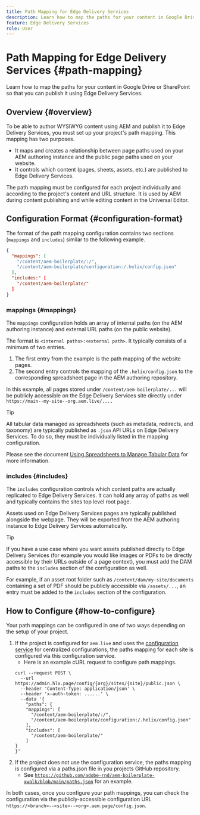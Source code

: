 ```yaml
---
title: Path Mapping for Edge Delivery Services
description: Learn how to map the paths for your content in Google Drive or SharePoint so that you can publish it using Edge Delivery Services.
feature: Edge Delivery Services
role: User
---
```


# Path Mapping for Edge Delivery Services {#path-mapping}

Learn how to map the paths for your content in Google Drive or SharePoint so that you can publish it using Edge Delivery Services.

## Overview {#overview}

To be able to author WYSIWYG content using AEM and publish it to Edge Delivery Services, you must set up your project's path mapping. This mapping has two purposes.

* It maps and creates a relationship between page paths used on your AEM authoring instance and the public page paths used on your website.
* It controls which content (pages, sheets, assets, etc.) are published to Edge Delivery Services.

The path mapping must be configured for each project individually and according to the project's content and URL structure. It is used by AEM during content publishing and while editing content in the Universal Editor.

## Configuration Format {#configuration-format}

The format of the path mapping configuration contains two sections (`mappings` and `includes`) similar to the following example.

```json
{
  "mappings": [
    "/content/aem-boilerplate/:/",
    "/content/aem-boilerplate/configuration:/.helix/config.json"
  ],
  "includes:" [
    "/content/aem-boilerplate/"
  ]
}
```

### mappings {#mappings}

The `mappings` configuration holds an array of internal paths (on the AEM authoring instance) and external URL paths (on the public website).

The format is `<internal paths>:<external path>`. It typically consists of a minimum of two entries.

1. The first entry from the example is the path mapping of the website pages. 
1. The second entry controls the mapping of the `.helix/config.json` to the corresponding spreadsheet page in the AEM authoring repository. 

In this example, all pages stored under `/content/aem-boilerplate/...` will be publicly accessible on the Edge Delivery Services site directly under `https://main--my-site--org.aem.live/....`

>[!TIP]
>
>All tabular data managed as spreadsheets (such as metadata, redirects, and taxonomy) are typically published as `.json` API URLs on Edge Delivery Services. To do so, they must be individually listed in the mapping configuration.
>
>Please see the document [Using Spreadsheets to Manage Tabular Data](/help/edge/wysiwyg-authoring/tabular-data.md) for more information.

### includes {#includes}

The `includes` configuration controls which content paths are actually replicated to Edge Delivery Services. It can hold any array of paths as well and typically contains the sites top level root page.

Assets used on Edge Delivery Services pages are typically published alongside the webpage. They will be exported from the AEM authoring instance to Edge Delivery Services automatically.

>[!TIP]
>
>If you have a use case where you want assets published directly to Edge Delivery Services (for example you would like images or PDFs to be directly accessible by their URLs outside of a page context), you must add the DAM paths to the `includes` section of the configuration as well.
>
>For example, if an asset root folder such as `/content/dam/my-site/documents` containing a set of PDF should be publicly accessible via `/assets/...`, an entry must be added to the `includes` section of the configuration.

## How to Configure {#how-to-configure}

Your path mappings can be configured in one of two ways depending on the setup of your project.

1. If the project is configured for `aem.live` and uses the [configuration service](https://www.aem.live/docs/config-service-setup) for centralized configurations, the paths mapping for each site is configured via this configuration service.
   * Here is an example cURL request to configure path mappings.
   ```text
   curl --request POST \
     --url https://admin.hlx.page/config/{org}/sites/{site}/public.json \
     --header 'Content-Type: application/json' \
     --header 'x-auth-token: ......' \
     --data '{
       "paths": {
       "mappings": [
         "/content/aem-boilerplate/:/",
         "/content/aem-boilerplate/configuration:/.helix/config.json"
       ],
       "includes": [
         "/content/aem-boilerplate/"
       ]
   }
   }'
   ```
1. If the project does not use the configuration service, the paths mapping is configured via a paths.json file in you projects GitHub repository.
   * See [`https://github.com/adobe-rnd/aem-boilerplate-xwalk/blob/main/paths.json`](/https://github.com/adobe-rnd/aem-boilerplate-xwalk/blob/main/paths.json) for an example.

In both cases, once you configure your path mappings, you can check the configuration via the publicly-accessible configuration URL `https://<branch>--<site>--<org>.aem.page/config.json`.
